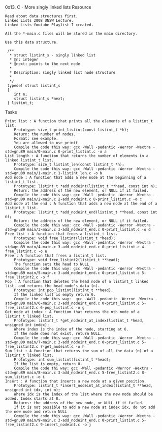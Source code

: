 0x13. C - More singly linked lists
Resource

    Read about data structures first.
    Linked Lists 2008 UNSW Lecture.
    Linked Lists Youtube Playlist I created.

    All the *-main.c files will be stored in the main directory.

    Use this data structure.

     /**
      * struct listint_s - singly linked list
      * @n: integer
      * @next: points to the next node
      *
      * Description: singly linked list node structure
      * 
      */
     typedef struct listint_s
     {
     	int n;
     	struct listint_s *next;
     } listint_t;

Tasks

    Print list : A function that prints all the elements of a listint_t list.
        Prototype: size_t print_listint(const listint_t *h);
        Return: the number of nodes.
        Format: see example.
        You are allowed to use printf
        Compile the code this way: gcc -Wall -pedantic -Werror -Wextra -std=gnu89 main/0-main.c 0-print_listint.c -o a
    List length : A function that returns the number of elements in a linked listint_t list.
        Prototype: size_t listint_len(const listint_t *h);
        Compile the code this way: gcc -Wall -pedantic -Werror -Wextra -std=gnu89 main/1-main.c 1-listint_len.c -o b
    Add node : A function that adds a new node at the beginning of a listint_t list.
        Prototype: listint_t *add_nodeint(listint_t **head, const int n);
        Return: the address of the new element, or NULL if it failed.
        Compile the code this way: gcc -Wall -pedantic -Werror -Wextra -std=gnu89 main/2-main.c 2-add_nodeint.c 0-print_listint.c -o c
    Add node at the end : A function that adds a new node at the end of a listint_t list.
        Prototype: listint_t *add_nodeint_end(listint_t **head, const int n);
        Return: the address of the new element, or NULL if it failed.
        Compile the code this way: gcc -Wall -pedantic -Werror -Wextra -std=gnu89 main/3-main.c 3-add_nodeint_end.c 0-print_listint.c -o d
    Free list : A function that frees a listint_t list.
        Prototype: void free_listint(listint_t *head);
        Compile the code this way: gcc -Wall -pedantic -Werror -Wextra -std=gnu89 main/4-main.c 3-add_nodeint_end.c 0-print_listint.c 4-free_listint.c -o e
    Free : A function that frees a listint_t list.
        Prototype: void free_listint2(listint_t **head);
        The function sets the head to NULL
        Compile the code this way: gcc -Wall -pedantic -Werror -Wextra -std=gnu89 main/5-main.c 3-add_nodeint_end.c 0-print_listint.c 5-free_listint2.c -o f
    Pop : A function that deletes the head node of a listint_t linked list, and returns the head node's data (n).
        Prototype: int pop_listint(listint_t **head);
        If the linked list is empty return 0.
        Compile the code this way:  gcc -Wall -pedantic -Werror -Wextra -std=gnu89 main/6-main.c 3-add_nodeint_end.c 0-print_listint.c 5-free_listint2.c 6-pop_listint.c -o g
    Get node at index : A function that returns the nth node of a listint_t linked list.
        Prototype: listint_t *get_nodeint_at_index(listint_t *head, unsigned int index);
        Where index is the index of the node, starting at 0.
        If the node does not exist, return NULL.
        Compile the code this way: gcc -Wall -pedantic -Werror -Wextra -std=gnu89 main/7-main.c 3-add_nodeint_end.c 0-print_listint.c 5-free_listint2.c 7-get_nodeint.c -o h
    Sum list : A function that returns the sum of all the data (n) of a listint_t linked list.
        Prototype: int sum_listint(listint_t *head);
        If the list is empty, return 0.
        Compile the code thi way: gcc -Wall -pedantic -Werror -Wextra -std=gnu89 main/8-main.c 3-add_nodeint_end.c 5-free_listint2.c 8-sum_listint.c -o i
    Insert : A function that inserts a new node at a given position.
        Prototype: listint_t *insert_nodeint_at_index(listint_t **head, unsigned int idx, int n);
        Where idx is the index of the list where the new node should be added. Index starts at 0.
        Returns: the address of the new node, or NULL if it failed.
        If it is not possible to add a new node at index idx, do not add the new node and return NULL
        Compile the code this way: gcc -Wall -pedantic -Werror -Wextra -std=gnu89 main/9-main.c 3-add_nodeint_end.c 0-print_listint.c 5-free_listint2.c 9-insert_nodeint.c -o j

